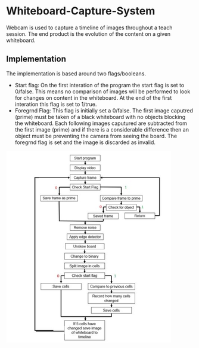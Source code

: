 # Whiteboard-Capture-System
Webcam is used to capture a timeline of images throughout a teach session. The end product is the evolution of the content on a given whiteboard.

## Implementation
The implementation is based around two flags/booleans. 
- Start flag: On the first interation of the program the start flag is set to 0/false. This means no comparison of images will be performed to look for changes on content in the whiteboard. At the end of the first interation this flag is set to 1/true.
- Foregrnd Flag: This flag is initially set a 0/false. The first image caputred (prime) must be taken of a black whiteboard with no objects blocking the whiteboard. Each following images caputured are subtracted from the first image (prime) and if there is a considerable difference then an object must be preventing the camera from seeing the board. The foregrnd flag is set and the image is discarded as invalid.

![Flowchart](flowchart.JPG)
